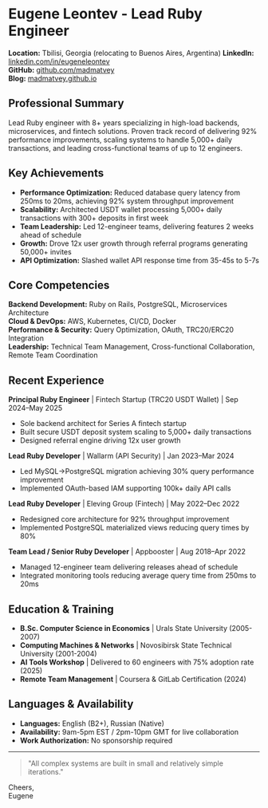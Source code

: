 # Eugene Leontev - Lead Ruby Engineer

**Location:** Tbilisi, Georgia (relocating to Buenos Aires, Argentina)
**LinkedIn:** [linkedin.com/in/eugeneleontev](https://www.linkedin.com/in/eugeneleontev/)  
**GitHub:** [github.com/madmatvey](https://github.com/madmatvey)  
**Blog:** [madmatvey.github.io](https://madmatvey.github.io/)  

## Professional Summary

Lead Ruby engineer with 8+ years specializing in high-load backends, microservices, and fintech solutions. Proven track record of delivering 92% performance improvements, scaling systems to handle 5,000+ daily transactions, and leading cross-functional teams of up to 12 engineers.

## Key Achievements

- **Performance Optimization:** Reduced database query latency from 250ms to 20ms, achieving 92% system throughput improvement
- **Scalability:** Architected USDT wallet processing 5,000+ daily transactions with 300+ deposits in first week
- **Team Leadership:** Led 12-engineer teams, delivering features 2 weeks ahead of schedule
- **Growth:** Drove 12x user growth through referral programs generating 50,000+ invites
- **API Optimization:** Slashed wallet API response time from 35-45s to 5-7s

## Core Competencies

**Backend Development:** Ruby on Rails, PostgreSQL, Microservices Architecture  
**Cloud & DevOps:** AWS, Kubernetes, CI/CD, Docker  
**Performance & Security:** Query Optimization, OAuth, TRC20/ERC20 Integration  
**Leadership:** Technical Team Management, Cross-functional Collaboration, Remote Team Coordination  

## Recent Experience

**Principal Ruby Engineer** | Fintech Startup (TRC20 USDT Wallet) | Sep 2024–May 2025
- Sole backend architect for Series A fintech startup
- Built secure USDT deposit system scaling to 5,000+ daily transactions
- Designed referral engine driving 12x user growth

**Lead Ruby Developer** | Wallarm (API Security) | Jan 2023–Mar 2024
- Led MySQL→PostgreSQL migration achieving 30% query performance improvement
- Implemented OAuth-based IAM supporting 100k+ daily API calls

**Lead Ruby Developer** | Eleving Group (Fintech) | May 2022–Dec 2022
- Redesigned core architecture for 92% throughput improvement
- Implemented PostgreSQL materialized views reducing query times by 80%

**Team Lead / Senior Ruby Developer** | Appbooster | Aug 2018–Apr 2022
- Managed 12-engineer team delivering releases ahead of schedule
- Integrated monitoring tools reducing average query time from 250ms to 20ms

## Education & Training

- **B.Sc. Computer Science in Economics** | Urals State University (2005-2007)
- **Computing Machines & Networks** | Novosibirsk State Technical University (2001-2004)
- **AI Tools Workshop** | Delivered to 60 engineers with 75% adoption rate (2025)
- **Remote Team Management** | Coursera & GitLab Certification (2024)

## Languages & Availability

- **Languages:** English (B2+), Russian (Native)
- **Availability:** 9am-5pm EST / 2pm-10pm GMT for live collaboration
- **Work Authorization:** No sponsorship required 
---

> "All complex systems are built in small and relatively simple iterations."

Cheers,  
Eugene

